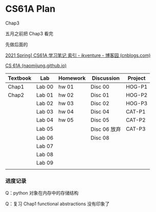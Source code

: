 # CS61A Plan

Chap3

五月之前把 Chap3 看完

先做后面的

[2021 Spring\] CS61A 学习笔记 索引 - ikventure - 博客园 (cnblogs.com)](https://www.cnblogs.com/ikventure/p/14984919.html) 

[CS 61A (naomijung.github.io)](https://naomijung.github.io/cs61a.html) 



| Textbook | Lab    | Homework | Discussion   | Project |
| -------- | ------ | -------- | ------------ | ------- |
| Chap1    | Lab 00 | hw 01    | Disc 00      | HOG-P1  |
| Chap2    | Lab 01 | hw 02    | Disc 01      | HOG-P2  |
|          | Lab 02 | hw 03    | Disc 02      | HOG-P3  |
|          | Lab 03 | hw 04    | Disc 04      | CAT-P1  |
|          | Lab 04 | hw 05    | Disc 05      | CAT-P2  |
|          | Lab 05 |          | Disc 06 放弃 | CAT-P3  |
|          | Lab 06 |          | Disc 08      |         |
|          | Lab 07 |          |              |         |
|          | Lab 08 |          |              |         |
|          | Lab 09 |          |              |         |
|          |        |          |              |         |



### 进度记录

Q：python 对象在内存中的存储结构



Q：复习 Chap1 functional abstractions 没有印象了

